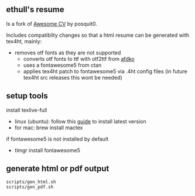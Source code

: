 ## ethull's resume

Is a fork of [Awesome CV](https://github.com/posquit0/Awesome-CV) by posquit0.

Includes compatiblity changes so that a html resume can be generated with tex4ht, mainly:
- removes otf fonts as they are not supported
    - converts otf fonts to ttf with otf2ttf from [afdko](https://github.com/adobe-type-tools/afdko)
    - uses a fontawesome5 from ctan
    - applies tex4ht patch to fontawesome5 via .4ht config files (in future tex4ht src releases this wont be needed)

## setup tools
install texlive-full
- linux (ubuntu): follow this [guide](https://fahim-sikder.github.io/post/installing-texlive-latest-ubuntu) to install latest version
- for mac: brew install mactex

if fontawesome5 is not installed by default
- tlmgr install fontawesome5

## generate html or pdf output
    scripts/gen_html.sh
    scripts/gen_pdf.sh
